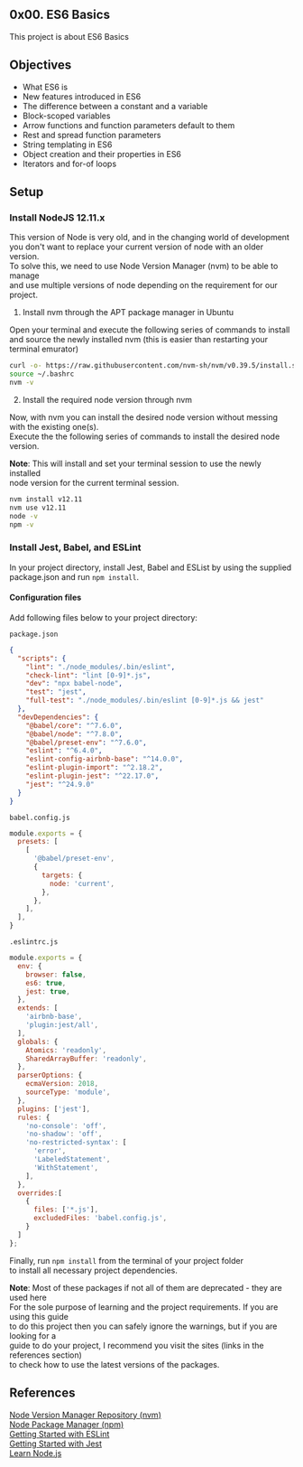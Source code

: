 ## 0x00. ES6 Basics
This project is about ES6 Basics  

## Objectives
- What ES6 is
- New features introduced in ES6
- The difference between a constant and a variable
- Block-scoped variables
- Arrow functions and function parameters default to them
- Rest and spread function parameters
- String templating in ES6
- Object creation and their properties in ES6
- Iterators and for-of loops

## Setup
### Install NodeJS 12.11.x
This version of Node is very old, and in the changing world of development  
you don't want to replace your current version of node with an older version.  
To solve this, we need to use Node Version Manager (nvm) to be able to manage  
and use multiple versions of node depending on the requirement for our project.  


1. Install nvm through the APT package manager in Ubuntu  

Open your terminal and execute the following series of commands to install  
and source the newly installed nvm (this is easier than restarting your terminal emurator)  

```bash
curl -o- https://raw.githubusercontent.com/nvm-sh/nvm/v0.39.5/install.sh | bash
source ~/.bashrc
nvm -v
```  


2. Install the required node version through nvm  

Now, with nvm you can install the desired node version without messing  
with the existing one(s).  
Execute the the following series of commands to install the desired node version.  

**Note**: This will install and set your terminal session to use the newly installed  
node version for the current terminal session.  

```bash
nvm install v12.11
nvm use v12.11
node -v
npm -v
```

### Install Jest, Babel, and ESLint
In your project directory, install Jest, Babel and ESList by using the supplied  
package.json and run `npm install`.  

#### Configuration files
Add following files below to your project directory:  

`package.json`  
```json
{
  "scripts": {
    "lint": "./node_modules/.bin/eslint",
    "check-lint": "lint [0-9]*.js",
    "dev": "npx babel-node",
    "test": "jest",
    "full-test": "./node_modules/.bin/eslint [0-9]*.js && jest"
  },
  "devDependencies": {
    "@babel/core": "^7.6.0",
    "@babel/node": "^7.8.0",
    "@babel/preset-env": "^7.6.0",
    "eslint": "^6.4.0",
    "eslint-config-airbnb-base": "^14.0.0",
    "eslint-plugin-import": "^2.18.2",
    "eslint-plugin-jest": "^22.17.0",
    "jest": "^24.9.0"
  }
}
```  

`babel.config.js`  
```js
module.exports = {
  presets: [
    [
      '@babel/preset-env',
      {
        targets: {
          node: 'current',
        },
      },
    ],
  ],
}
```

`.eslintrc.js`  
```js
module.exports = {
  env: {
    browser: false,
    es6: true,
    jest: true,
  },
  extends: [
    'airbnb-base',
    'plugin:jest/all',
  ],
  globals: {
    Atomics: 'readonly',
    SharedArrayBuffer: 'readonly',
  },
  parserOptions: {
    ecmaVersion: 2018,
    sourceType: 'module',
  },
  plugins: ['jest'],
  rules: {
    'no-console': 'off',
    'no-shadow': 'off',
    'no-restricted-syntax': [
      'error',
      'LabeledStatement',
      'WithStatement',
    ],
  },
  overrides:[
    {
      files: ['*.js'],
      excludedFiles: 'babel.config.js',
    }
  ]
};
```

Finally, run `npm install` from the terminal of your project folder  
to install all necessary project dependencies.  

**Note**: Most of these packages if not all of them are deprecated - they are used here  
For the sole purpose of learning and the project requirements. If you are using this guide  
to do this project then you can safely ignore the warnings, but if you are looking for a  
guide to do your project, I recommend you visit the sites (links in the references section)  
to check how to use the latest versions of the packages.

## References
<a href="https://github.com/nvm-sh/nvm">Node Version Manager Repository (nvm)</a><br>
<a href="https://nodejs.org/en/learn/getting-started/an-introduction-to-the-npm-package-manager">Node Package Manager (npm) </a><br>
<a href="https://eslint.org/docs/latest/use/getting-started">Getting Started with ESLint</a><br>
<a href="https://jestjs.io/docs/getting-started">Getting Started with Jest</a><br>
<a href="https://nodejs.org/en/learn">Learn Node.js</a><br>
